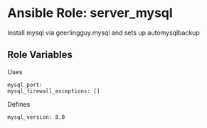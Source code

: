 Ansible Role: server_mysql
=========

Install mysql via geerlingguy.mysql and sets up automysqlbackup

Role Variables
--------------

Uses

```
mysql_port:
mysql_firewall_exceptions: []
```

Defines
```
mysql_version: 8.0
```
